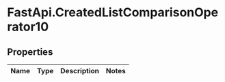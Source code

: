 # FastApi.CreatedListComparisonOperator10

## Properties
Name | Type | Description | Notes
------------ | ------------- | ------------- | -------------
